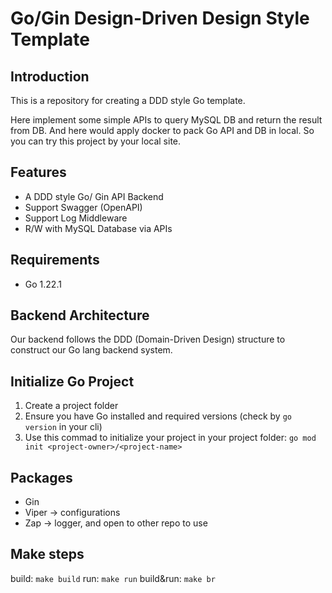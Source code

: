 # Go/Gin Design-Driven Design Style Template

## Introduction
This is a repository for creating a DDD style Go template.

Here implement some simple APIs to query MySQL DB and return the result from DB.
And here would apply docker to pack Go API and DB in local. So you can try this project by your local site.

## Features
* A DDD style Go/ Gin API Backend
* Support Swagger (OpenAPI)
* Support Log Middleware
* R/W with MySQL Database via APIs

## Requirements
* Go 1.22.1

## Backend Architecture
Our backend follows the DDD (Domain-Driven Design) structure to construct our Go lang backend system.

## Initialize Go Project
1. Create a project folder
2. Ensure you have Go installed and required versions (check by `go version` in your cli)
3. Use this commad to initialize your project in your project folder: ```go mod init <project-owner>/<project-name>```

## Packages
* Gin
* Viper -> configurations
* Zap -> logger, and open to other repo to use

## Make steps
build: `make build`
run: `make run`
build&run: `make br`